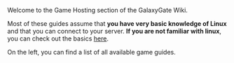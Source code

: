 Welcome to the Game Hosting section of the GalaxyGate Wiki.

Most of these guides assume that **you have very basic knowledge of Linux** and that you can connect to your server. 
**If you are not familiar with linux**, you can check out the basics [here](/basics).

On the left, you can find a list of all available game guides.
